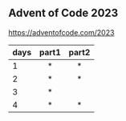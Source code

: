 ## Advent of Code 2023

https://adventofcode.com/2023

| days | part1 | part2 |
|---|:---:|:---:|
| 1 | * | * |
| 2 | * | * |
| 3 | * |  |
| 4 | * | * |

